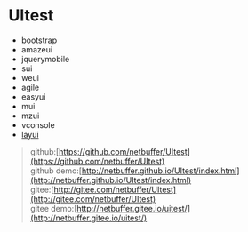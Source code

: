 # UItest

* bootstrap
* amazeui
* jquerymobile
* sui
* weui
* agile
* easyui
* mui
* mzui
* vconsole
* [layui](https://github.com/sentsin/layui/)

> github:[https://github.com/netbuffer/UItest](https://github.com/netbuffer/UItest)  
github demo:[http://netbuffer.github.io/UItest/index.html](http://netbuffer.github.io/UItest/index.html)    
gitee:[http://gitee.com/netbuffer/UItest](http://gitee.com/netbuffer/UItest)  
gitee demo:[http://netbuffer.gitee.io/uitest/](http://netbuffer.gitee.io/uitest/)
